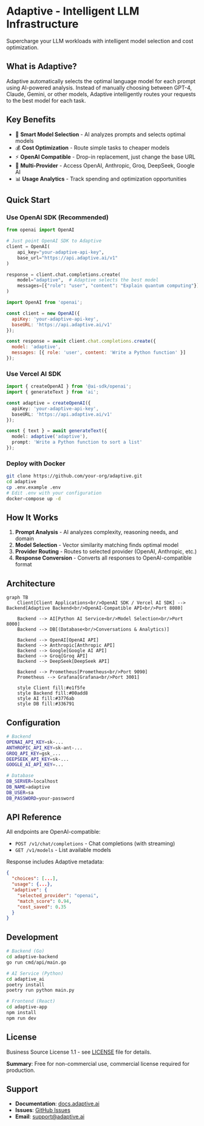 # Adaptive - Intelligent LLM Infrastructure

Supercharge your LLM workloads with intelligent model selection and cost optimization.

## What is Adaptive?

Adaptive automatically selects the optimal language model for each prompt using AI-powered analysis. Instead of manually choosing between GPT-4, Claude, Gemini, or other models, Adaptive intelligently routes your requests to the best model for each task.

## Key Benefits

- 🧠 **Smart Model Selection** - AI analyzes prompts and selects optimal models
- 💰 **Cost Optimization** - Route simple tasks to cheaper models
- ⚡ **OpenAI Compatible** - Drop-in replacement, just change the base URL
- 🔄 **Multi-Provider** - Access OpenAI, Anthropic, Groq, DeepSeek, Google AI
- 📊 **Usage Analytics** - Track spending and optimization opportunities

## Quick Start

### Use OpenAI SDK (Recommended)

```python
from openai import OpenAI

# Just point OpenAI SDK to Adaptive
client = OpenAI(
    api_key="your-adaptive-api-key",
    base_url="https://api.adaptive.ai/v1"
)

response = client.chat.completions.create(
    model="adaptive",  # Adaptive selects the best model
    messages=[{"role": "user", "content": "Explain quantum computing"}]
)
```

```javascript
import OpenAI from 'openai';

const client = new OpenAI({
  apiKey: 'your-adaptive-api-key',
  baseURL: 'https://api.adaptive.ai/v1'
});

const response = await client.chat.completions.create({
  model: 'adaptive',
  messages: [{ role: 'user', content: 'Write a Python function' }]
});
```

### Use Vercel AI SDK

```typescript
import { createOpenAI } from '@ai-sdk/openai';
import { generateText } from 'ai';

const adaptive = createOpenAI({
  apiKey: 'your-adaptive-api-key',
  baseURL: 'https://api.adaptive.ai/v1'
});

const { text } = await generateText({
  model: adaptive('adaptive'),
  prompt: 'Write a Python function to sort a list'
});
```

### Deploy with Docker

```bash
git clone https://github.com/your-org/adaptive.git
cd adaptive
cp .env.example .env
# Edit .env with your configuration
docker-compose up -d
```

## How It Works

1. **Prompt Analysis** - AI analyzes complexity, reasoning needs, and domain
2. **Model Selection** - Vector similarity matching finds optimal model
3. **Provider Routing** - Routes to selected provider (OpenAI, Anthropic, etc.)
4. **Response Conversion** - Converts all responses to OpenAI-compatible format

## Architecture

```mermaid
graph TB
    Client[Client Applications<br/>OpenAI SDK / Vercel AI SDK] --> Backend[Adaptive Backend<br/>OpenAI-Compatible API<br/>Port 8080]
    
    Backend --> AI[Python AI Service<br/>Model Selection<br/>Port 8000]
    Backend --> DB[(Database<br/>Conversations & Analytics)]
    
    Backend --> OpenAI[OpenAI API]
    Backend --> Anthropic[Anthropic API]
    Backend --> Google[Google AI API]
    Backend --> Groq[Groq API]
    Backend --> DeepSeek[DeepSeek API]

    Backend --> Prometheus[Prometheus<br/>Port 9090]
    Prometheus --> Grafana[Grafana<br/>Port 3001]

    style Client fill:#e1f5fe
    style Backend fill:#00add8
    style AI fill:#3776ab
    style DB fill:#336791
```

## Configuration

```bash
# Backend
OPENAI_API_KEY=sk-...
ANTHROPIC_API_KEY=sk-ant-...
GROQ_API_KEY=gsk_...
DEEPSEEK_API_KEY=sk-...
GOOGLE_AI_API_KEY=...

# Database
DB_SERVER=localhost
DB_NAME=adaptive
DB_USER=sa
DB_PASSWORD=your-password
```

## API Reference

All endpoints are OpenAI-compatible:

- `POST /v1/chat/completions` - Chat completions (with streaming)
- `GET /v1/models` - List available models

Response includes Adaptive metadata:
```json
{
  "choices": [...],
  "usage": {...},
  "adaptive": {
    "selected_provider": "openai",
    "match_score": 0.94,
    "cost_saved": 0.35
  }
}
```

## Development

```bash
# Backend (Go)
cd adaptive-backend
go run cmd/api/main.go

# AI Service (Python)
cd adaptive_ai
poetry install
poetry run python main.py

# Frontend (React)
cd adaptive-app
npm install
npm run dev
```

## License

Business Source License 1.1 - see [LICENSE](LICENSE) file for details.

**Summary**: Free for non-commercial use, commercial license required for production.

## Support

- **Documentation**: [docs.adaptive.ai](https://docs.adaptive.ai)
- **Issues**: [GitHub Issues](https://github.com/your-org/adaptive/issues)
- **Email**: support@adaptive.ai